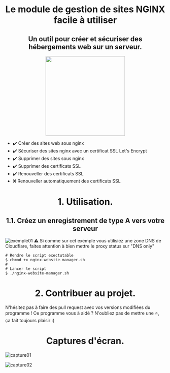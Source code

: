 
<h1 align="center">Le module de gestion de sites NGINX facile à utiliser</h1>
<h2 align="center">Un outil pour créer et sécuriser des hébergements web sur un serveur.</h2>
<p align="center">
  
  <img width="250" src="https://share.thehostingbot.xyz/sZka9bw.png">
</p>

* ✔️ Créer des sites web sous nginx
* ✔️ Sécuriser des sites nginx avec un certificat SSL Let's Encrypt
* ✔️ Supprimer des sites sous nginx
* ✔️ Supprimer des certificats SSL
* ✔️ Renouveller des certificats SSL
* ❌ Renouveller automatiquement des certificats SSL

<h1 align="center">1. Utilisation.</h1>
<h2 align="center">1.1. Créez un enregistrement de type A vers votre serveur</h2>

![exemple01](https://share.thehostingbot.xyz/ZSX6lCK.png)
⚠️ Si comme sur cet exemple vous utilisiez une zone DNS de Cloudflare, faites attention à bien mettre le proxy status sur "DNS only"

```
# Rendre le script exectutable
$ chmod +x nginx-website-manager.sh
#
# Lancer le script
$ ./nginx-website-manager.sh
```

<h1 align="center">2. Contribuer au projet.</h1>
N'hésitez pas à faire des pull request avec vos versions modifiées du programme !
Ce programme vous à aidé ? N'oubliez pas de mettre une ⭐, ça fait toujours plaisir :)

<h1 align="center">Captures d'écran.</h1>

![capture01](https://share.thehostingbot.xyz/F2D9aKT.png)

![capture02](https://share.thehostingbot.xyz/ovGVRcU.png)

